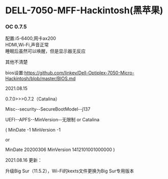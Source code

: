 # DELL-7050-MFF-Hackintosh(黑苹果)


### OC 0.7.5

配置:i5-6400,网卡ax200  
HDMI,Wi-Fi,声音正常  
睡眠后虽然可以唤醒，但是显示器无反应

其他不清楚

bios设置:https://github.com/linkev/Dell-Optiplex-7050-Micro-Hackintosh/blob/master/BIOS.md

2021.08.15         

0.7.0>>>0.7.2（Catalina）

Misc--security--SecureBootModel--j137

UEFI--APFS--MinVersion--无限制 or Catalina

(  MinDate   -1                  MinVersion    -1               

   or

   MinDate    20200306     MinVersion    1412101001000000   )

2021.08.16 更新：

升级Big Sur（11.5.2），Wi-Fi的kexts文件更换为Big Sur专用版本

